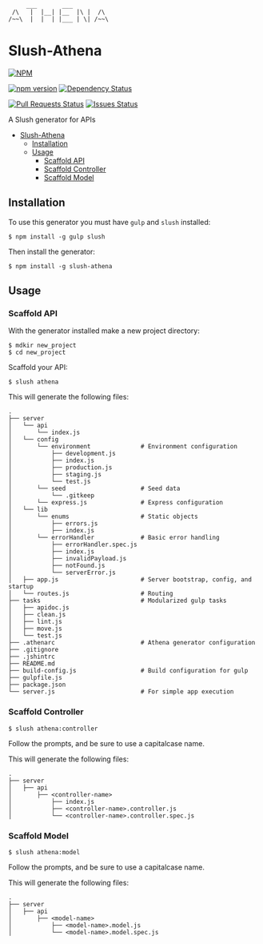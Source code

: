 ```
     ___       ___           
 /\   |  |__| |__  |\ |  /\  
/~~\  |  |  | |___ | \| /~~\

```

Slush-Athena
============

[![NPM](https://nodei.co/npm/slush-athena.png?downloads=true&downloadRank=true&stars=true)](https://npmjs.com/package/slush-athena)

[![npm version](https://badge.fury.io/js/slush-athena.svg)](http://badge.fury.io/js/slush-athena)
[![Dependency Status](https://david-dm.org/reaganthomas/slush-athena.svg)](https://david-dm.org/reaganthomas/slush-athena)

[![Pull Requests Status](http://issuestats.com/github/reaganthomas/slush-athena/badge/pr?style=flat)](http://issuestats.com/github/reaganthomas/slush-athena/badge/pr?style=flat)
[![Issues Status](http://issuestats.com/github/reaganthomas/slush-athena/badge/issue?style=flat)](http://issuestats.com/github/reaganthomas/slush-athena/badge/issue?style=flat)

A Slush generator for APIs

* [Slush-Athena](#slush-athena)
  * [Installation](#installation)
  * [Usage](#usage)
    * [Scaffold API](#scaffold)
    * [Scaffold Controller](#controller)
    * [Scaffold Model](#model)

<h2 id="installation">Installation</h2>

To use this generator you must have `gulp` and `slush` installed:

```
$ npm install -g gulp slush
```

Then install the generator:

```
$ npm install -g slush-athena
```

<h2 id="usage">Usage</h2>
<h3 id="scaffold">Scaffold API</h3>

With the generator installed make a new project directory:

```
$ mdkir new_project
$ cd new_project
```

Scaffold your API:

```
$ slush athena
```

This will generate the following files:

```
.
├── server
│   └── api
│       └── index.js
│   └── config
│       └── environment              # Environment configuration
│           ├── development.js
│           ├── index.js
│           ├── production.js
│           ├── staging.js
│           └── test.js
│       └── seed                     # Seed data
│           └── .gitkeep
│       └── express.js               # Express configuration
│   └── lib
│       └── enums                    # Static objects
│           ├── errors.js
│           ├── index.js
│       └── errorHandler             # Basic error handling
│           ├── errorHandler.spec.js
│           ├── index.js
│           ├── invalidPayload.js
│           ├── notFound.js
│           └── serverError.js
│   ├── app.js                       # Server bootstrap, config, and startup
│   └── routes.js                    # Routing
├── tasks                            # Modularized gulp tasks
│   ├── apidoc.js
│   ├── clean.js
│   ├── lint.js
│   ├── move.js
│   └── test.js
├── .athenarc                        # Athena generator configuration
├── .gitignore
├── .jshintrc
├── README.md
├── build-config.js                  # Build configuration for gulp
├── gulpfile.js
├── package.json
└── server.js                        # For simple app execution
```

<h3 id="controller">Scaffold Controller</h3>

```
$ slush athena:controller
```

Follow the prompts, and be sure to use a capitalcase name.

This will generate the following files:

```
.
├── server
│   ├── api
│       ├── <controller-name>
│           ├── index.js
│           ├── <controller-name>.controller.js
│           └── <controller-name>.controller.spec.js
```

<h3 id="model">Scaffold Model</h3>

```
$ slush athena:model
```

Follow the prompts, and be sure to use a capitalcase name.

This will generate the following files:

```
.
├── server
│   ├── api
│       ├── <model-name>
│           ├── <model-name>.model.js
│           └── <model-name>.model.spec.js
```
